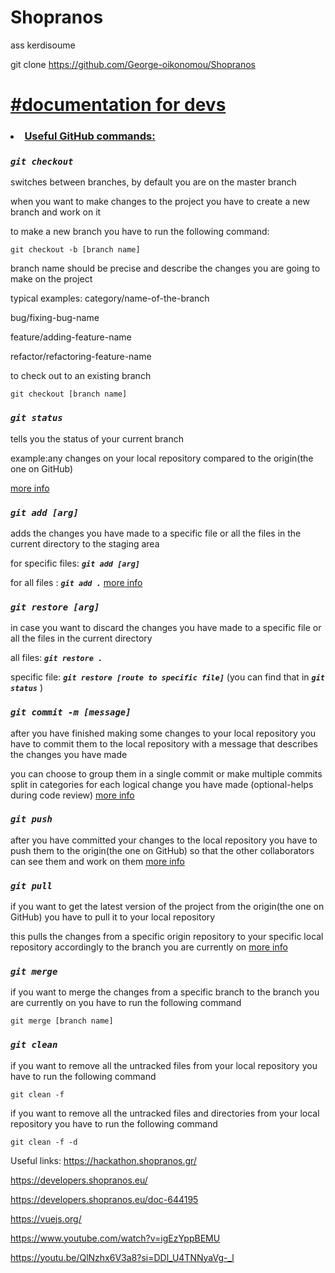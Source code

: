 # Shopranos
ass kerdisoume



git clone https://github.com/George-oikonomou/Shopranos




# <ins>#documentation for devs</ins>

### <li><ins>Useful GitHub commands:</ins></li>

### ***```git checkout```***
switches between branches,
by default you are on the master branch

when you want to make changes to the project you have to create a new branch and work on it

to make a new branch you have to run the following command:

```git checkout -b [branch name]```

branch name should be precise and describe the changes you are going to make on the project

typical examples: category/name-of-the-branch

bug/fixing-bug-name

feature/adding-feature-name

refactor/refactoring-feature-name

to check out to an existing branch

```git checkout [branch name]```


### ***```git status```***
tells you the status of your current branch

example:any changes on your local repository compared to the origin(the one on GitHub)

[more info](https://www.google.com/search?q=git+status&oq=git+status&gs_lcrp=EgZjaHJvbWUyCQgAEEUYORiABDIHCAEQABiABDIHCAIQABiABDIHCAMQABiABDIHCAQQABiABDIHCAUQABiABDIGCAYQRRg8MgYIBxBFGEHSAQgzMzExajBqNKgCALACAA&sourceid=chrome&ie=UTF-8)

### ***```git add [arg]```***
adds the changes you have made to a specific file or all the files in the current directory to the staging area

for specific files: ***```git add [arg]```***


for all files : ***```git add .```***
[more info](https://www.google.com/search?q=git+add&oq=git+add+&gs_lcrp=EgZjaHJvbWUyBggAEEUYOTIHCAEQABiABDIHCAIQABiABDIHCAMQABiABDIHCAQQABiABDIGCAUQRRg8MgYIBhBFGDwyBggHEEUYPNIBCDE2MTVqMGo5qAIAsAIA&sourceid=chrome&ie=UTF-8)


### ***```git restore [arg]```***

in case you want to discard the changes you have made to a specific file or all the files in the current directory

all files: ***```git restore .```***

specific file: ***```git restore [route to specific file]```*** (you can find that in ***```git status```***
)

### ***```git commit -m [message]```***
after you have finished making some changes to your local repository you have to commit them to the local repository with a message that describes the changes you have made


you can choose to group them in a single commit or make multiple commits split in categories for each logical change you have made
(optional-helps during code review) [more info](https://www.atlassian.com/git/tutorials/saving-changes/git-commit#:~:text=The%20git%20commit%20command%20captures,you%20explicitly%20ask%20it%20to.)

### ***```git push```***

after you have committed your changes to the local repository you have to push them to the origin(the one on GitHub) so that the other collaborators can see them and work on them
[more info](https://github.com/git-guides/git-push)
### ***```git pull```***

if you want to get the latest version of the project from the origin(the one on GitHub) you have to pull it to your local repository


this pulls the changes from a specific origin repository to your specific local repository accordingly to the branch you are currently on
[more info](https://github.com/git-guides/git-pull)

### ***```git merge```***

if you want to merge the changes from a specific branch to the branch you are currently on you have to run the following command

```git merge [branch name]```

### ***```git clean```***

if you want to remove all the untracked files from your local repository you have to run the following command

```git clean -f```

if you want to remove all the untracked files and directories from your local repository you have to run the following command

```git clean -f -d```


Useful links:
https://hackathon.shopranos.gr/  



https://developers.shopranos.eu/

https://developers.shopranos.eu/doc-644195

https://vuejs.org/

https://www.youtube.com/watch?v=igEzYppBEMU

https://youtu.be/QlNzhx6V3a8?si=DDl_U4TNNyaVg-_l
